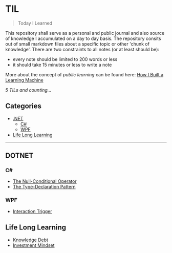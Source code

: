 # TIL

> Today I Learned

This repository shall serve as a personal and public journal and also source of knowledge I accumulated on a day to day basis. The repository consits out of small markdown files about a specific topic or other 'chunk of knowledge'. There are two constraints to all notes (or at least should be):
* every note should be limited to 200 words or less
* it should take 15 minutes or less to write a note

More about the concept of *public learning* can be found here: [How I Built a Learning Machine](https://dev.to/jbranchaud/how-i-built-a-learning-machine-45k9)


*5 TILs and counting...* 

## Categories
* [.NET](#dotnet)
    * [C#](#c)
    * [WPF](#wpf)
* [Life Long Learning](#life-long-learning)


---

## DOTNET
### C#
* [The Null-Conditional Operator](dot.net/c-sharp/null-conditional-operator.md)
* [The Type-Declaration Pattern](dot.net/c-sharp/is-declaration-pattern.md)

### WPF
* [Interaction Trigger](dot.net/wpf/interaction-triggers.md)

## Life Long Learning
* [Knowledge Debt](life-long-learning/knowledge-debt.md)
* [Investment Mindset](life-long-learning/investment-mindset.md)


